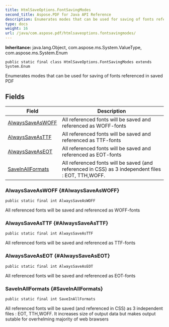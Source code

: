 ```yaml
---
title: HtmlSaveOptions.FontSavingModes
second_title: Aspose.PDF for Java API Reference
description: Enumerates modes that can be used for saving of fonts referenced in saved PDF
type: docs
weight: 16
url: /java/com.aspose.pdf/htmlsaveoptions.fontsavingmodes/
---
```

**Inheritance:**
java.lang.Object, com.aspose.ms.System.ValueType, com.aspose.ms.System.Enum
```
public static final class HtmlSaveOptions.FontSavingModes extends System.Enum
```

Enumerates modes that can be used for saving of fonts referenced in saved PDF
## Fields

| Field | Description |
| --- | --- |
| [AlwaysSaveAsWOFF](#AlwaysSaveAsWOFF) | All referenced fonts will be saved and referenced as WOFF-fonts |
| [AlwaysSaveAsTTF](#AlwaysSaveAsTTF) | All referenced fonts will be saved and referenced as TTF-fonts |
| [AlwaysSaveAsEOT](#AlwaysSaveAsEOT) | All referenced fonts will be saved and referenced as EOT-fonts |
| [SaveInAllFormats](#SaveInAllFormats) | All referenced fonts will be saved (and referenced in CSS) as 3 independent files : EOT, TTH,WOFF. |
### AlwaysSaveAsWOFF {#AlwaysSaveAsWOFF}
```
public static final int AlwaysSaveAsWOFF
```


All referenced fonts will be saved and referenced as WOFF-fonts

### AlwaysSaveAsTTF {#AlwaysSaveAsTTF}
```
public static final int AlwaysSaveAsTTF
```


All referenced fonts will be saved and referenced as TTF-fonts

### AlwaysSaveAsEOT {#AlwaysSaveAsEOT}
```
public static final int AlwaysSaveAsEOT
```


All referenced fonts will be saved and referenced as EOT-fonts

### SaveInAllFormats {#SaveInAllFormats}
```
public static final int SaveInAllFormats
```


All referenced fonts will be saved (and referenced in CSS) as 3 independent files : EOT, TTH,WOFF. It increases size of output data but makes output sutable for overhelming majority of web brawsers

